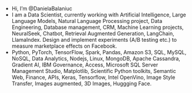 - Hi, I’m @DanielaBalaniuc
- I am a Data Scientist, currently working with Artificial Intelligence, Large Language Models, Natural Language Processing project, Data Engineering, Database management, CRM, Machine Learning projects, NeuralSeek, Chatbot, Retrieval Augmented Generation, LangChain, LlamaIndex. Design and implement experiments (A/B testing etc.) to measure marketplace effects on Facebook.
- Python, PyTorch, TensorFlow, Spark, Pandas, Amazon S3, SQL, MySQL, NoSQL, Data Analytics, Nodejs, Linux, MongoDB, Apache Cassandra, Gradient AI, IBM Governance, Access, Microsoft SQL Server Management Studio,  Matplotlib, Scientific Python toolkits, Semantic Web, Finance, APIs, Keras, Tensorflow, Intel OpenVino, Image Style Transfer, Images augmented, 3D Images, Huggging Face.


<!---
DanielaBalaniuc/DanielaBalaniuc is a ✨ special ✨ repository because its `README.md` (this file) appears on your GitHub profile.
You can click the Preview link to take a look at your changes.
--->
